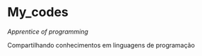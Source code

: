 # My_codes
_Apprentice of programming_

Compartilhando conhecimentos em linguagens de programação
 


